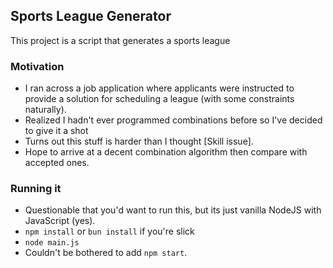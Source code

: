 ## Sports League Generator
This project is a script that generates a sports league

### Motivation
- I ran across a job application where applicants were instructed to provide a solution for scheduling a league (with some constraints naturally).
- Realized I hadn't ever programmed combinations before so I've decided to give it a shot
- Turns out this stuff is harder than I thought [Skill issue].
- Hope to arrive at a decent combination algorithm then compare with accepted ones.

### Running it
- Questionable that you'd want to run this, but its just vanilla NodeJS with JavaScript (yes).
- `npm install` or `bun install` if you're slick
- `node main.js`
- Couldn't be bothered to add `npm start`.


